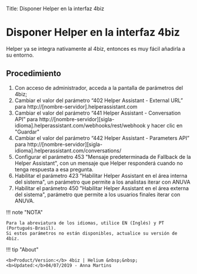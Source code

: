 Title: Disponer Helper en la interfaz 4biz
# Disponer Helper en la interfaz 4biz

Helper ya se integra nativamente al 4biz, entonces es muy fácil añadirla a su entorno.

## Procedimiento

1. Con acceso de administrador, acceda a la pantalla de parámetros del 4biz;
2. Cambiar el valor del parámetro “402 Helper Assistant - External URL” para http://[nombre-servidor].helperassistant.com
3. Cambiar el valor del parámetro “441 Helper Assistant - Conversation API” para http://[nombre-servidor][sigla-idioma].helperassistant.com/webhooks/rest/webhook y hacer clic en "Guardar"
4. Cambiar el valor del parámetro “442 Helper Assistant - Parameters API” para http://[nombre-servidor][sigla-idioma].helperassistant.com/conversations/
5. Configurar el parámetro 453 "Mensaje predeterminada de Fallback de la Helper Assistant", con un mensaje que Helper responderá cuando no tenga respuesta a esa pregunta.
6. Habilitar el parámetro 423 "Habilitar Helper Assistant en el área interna del sistema", un parámetro que permite a los analistas iterar con ANUVA
7. Habilitar el parámetro 450 "Habilitar Helper Assistant en el área externa del sistema", parámetro que permite a los usuarios finales iterar con ANUVA.    

!!! note "NOTA"
    
    Para la abreviatura de los idiomas, utilice EN (Inglés) y PT (Portugués-Brasil).
    Si estos parámetros no están disponibles, actualice su versión de 4biz.
   
 
!!! tip "About"

    <b>Product/Version:</b> 4biz | Helium &nbsp;&nbsp;
    <b>Updated:</b>04/07/2019 - Anna Martins

